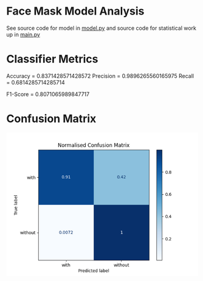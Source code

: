 # Face Mask Model Analysis

See source code for model in [model.py](./model.py) and source code for statistical work up in [main.py](./main.py)

# Classifier Metrics

Accuracy = 0.8371428571428572
Precision = 0.9896265560165975
Recall = 0.6814285714285714

F1-Score = 0.8071065989847717

# Confusion Matrix

![img](./fig.png)